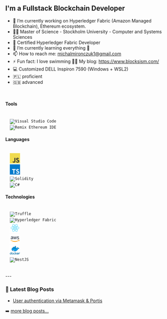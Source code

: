 ## I'm a Fullstack Blockchain Developer

- 🔭 I’m currently working on Hyperledger Fabric (Amazon Managed Blockchain), Ethereum ecosystem.
- 👨‍🎓 Master of Science - Stockholm University - Computer and Systems Sciences
- 📜 Certified Hyperledger Fabric Developer
- 🌱 I’m currently learning everything 🤣
- 📫 How to reach me: michalmironczuk1@gmail.com
- ⚡ Fun fact: I love swimming 🏊‍♀️ My blog: https://www.blocksism.com/
- 💻 Customized DELL Inspiron 7590 (Windows + WSL2)
- 🇵🇱 proficient
- 🇬🇧 advanced

<br />

#### Tools
<code>
  <img title="Visual Studio Code" width="32" src="https://upload.wikimedia.org/wikipedia/commons/thumb/9/9a/Visual_Studio_Code_1.35_icon.svg/1200px-Visual_Studio_Code_1.35_icon.svg.png"/>
  <img title="Remix Ethereum IDE" width="32" src="https://repository-images.githubusercontent.com/59065830/b62be480-45d2-11ea-9989-803db0f9c44d"/>
</code>

#### Languages
<code>
  <img title="JavaScript" width="32" src="https://raw.githubusercontent.com/github/explore/80688e429a7d4ef2fca1e82350fe8e3517d3494d/topics/javascript/javascript.png"/>
  <img title="TypeScript" width="32" src="https://raw.githubusercontent.com/github/explore/80688e429a7d4ef2fca1e82350fe8e3517d3494d/topics/typescript/typescript.png"/>
  <img title="Solidity" width="32" src="https://upload.wikimedia.org/wikipedia/commons/thumb/9/98/Solidity_logo.svg/1200px-Solidity_logo.svg.png"/>
  <img title="C#" width="32" src="https://p7.hiclipart.com/preview/340/226/414/c-computer-programming-software-development-programmer-marklogic-coder.jpg"/>
</code>

#### Technologies
<code>
  <img title="Truffle" width="32" src="https://cdn-images-1.medium.com/max/1200/1*t422eA3rfv5sdaK1i1l80w.png"/>
  <img title="Hyperledger Fabric" width="32" src="http://www.bankingtech.com/files/2017/03/Hyperledger-Fabric.png"/>
  <img title="React" width="32" src="https://raw.githubusercontent.com/github/explore/80688e429a7d4ef2fca1e82350fe8e3517d3494d/topics/react/react.png"/>
  <img title="AWS" width="32" src="https://raw.githubusercontent.com/github/explore/fbceb94436312b6dacde68d122a5b9c7d11f9524/topics/aws/aws.png"/>
  <img title="Docker" width="32" src="https://raw.githubusercontent.com/github/explore/80688e429a7d4ef2fca1e82350fe8e3517d3494d/topics/docker/docker.png"/>
  <img title="NestJS" width="32" src="https://seeklogo.com/images/N/nestjs-logo-09342F76C0-seeklogo.com.png"/>
</code>

<br />
<br />
---

### 📕 Latest Blog Posts

<!-- BLOG-POST-LIST:START -->
- [User authentication via Metamask & Portis](https://www.blocksism.com/authentication-via-metamask-and-portis/)
<!-- BLOG-POST-LIST:END -->

➡️ [more blog posts...](https://www.blocksism.com/#blog)
